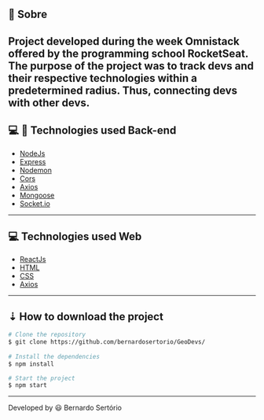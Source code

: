 
## 🔖 Sobre

 Project developed during the week Omnistack offered by the programming school RocketSeat. The purpose of the project was to track devs and their respective technologies within a predetermined radius. Thus, connecting devs with other devs.
---

## 💻 📱 Technologies used Back-end

- [NodeJs](https://nodejs.org/en/)
- [Express](https://expressjs.com/pt-br/) 
- [Nodemon](https://www.npmjs.com/package/nodemon)
- [Cors](https://developer.mozilla.org/pt-BR/docs/Web/HTTP/Controle_Acesso_CORS)
- [Axios](https://www.npmjs.com/package/axios)
- [Mongoose](https://mongoosejs.com/)
- [Socket.io](https://socket.io/)

---

## 💻 Technologies used Web

- [ReactJs](https://pt-br.reactjs.org/)
- [HTML](https://developer.mozilla.org/pt-BR/docs/Web/HTML)
- [CSS](https://www.hostinger.com.br/tutoriais/o-que-e-css-guia-basico-de-css/)
- [Axios](https://www.npmjs.com/package/axios)

---

## ⇣ How to download the project

```bash
# Clone the repository
$ git clone https://github.com/bernardosertorio/GeoDevs/
 
# Install the dependencies 
$ npm install

# Start the project
$ npm start
```

---

Developed by 😃 Bernardo Sertório
